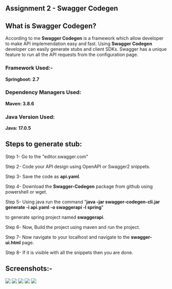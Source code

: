 ## Assignment 2 - Swagger Codegen

## What is Swagger Codegen?

According to me **Swagger Codegen** is a framework which allow developer to make API implemendation easy and fast. Using **Swagger Codegen** developer can easily generate stubs and client SDKs. Swagger has a unique feature to run all the API requests from the configuration page.

### Framework Used:-

**Springboot: 2.7**

### Dependency Managers Used:

**Maven: 3.8.6**

### Java Version Used:

**Java: 17.0.5**

## Steps to generate stub:

Step 1- Go to the "editor.swagger.com"

Step 2- Code your API design using OpenAPI or Swagger2 snippets.

Step 3- Save the code as **api.yaml**.

Step 4- Download the **Swagger-Codegen** package from github using powershell or wget.

Step 5- Using java run the command "**java -jar swagger-codegen-cli.jar generate -i api.yaml -o swaggerapi -l spring**" 

to generate spring project named **swaggerapi**.

Step 6- Now, Build the project using maven and run the project.

Step 7- Now navigate to your localhost and navigate to the **swagger-ui.html** page.

Step 8- If it is visible with all the snippets then you are done. 

## Screenshots:-
![](https://i.imgur.com/QCVXeFY.png)
![](https://i.imgur.com/8UaFRkF.png)
![](https://i.imgur.com/mRGBWRq.png)
![](https://i.imgur.com/ap7xdSu.png)
![](https://i.imgur.com/rRHpMJH.png)




